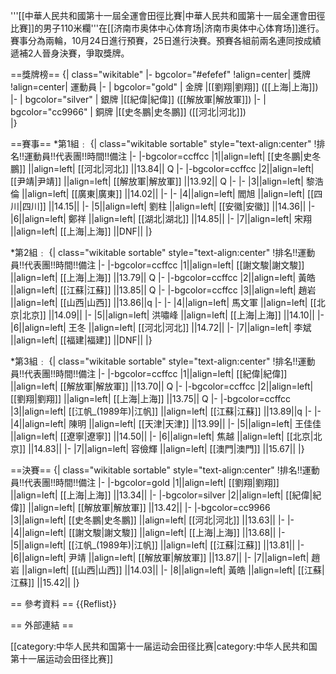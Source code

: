 '''[[中華人民共和國第十一屆全運會田徑比賽|中華人民共和國第十一屆全運會田徑比賽]]的男子110米欄'''在[[济南市奥体中心体育场|济南市奥体中心体育场]]進行。賽事分為兩輪，10月24日進行預賽，25日進行決賽。預賽各組前兩名連同按成績遞補2人晉身決賽，爭取獎牌。

==獎牌榜==
{| class="wikitable"
|- bgcolor="#efefef"
!align=center| 獎牌
!align=center| 運動員
|-
| bgcolor="gold" | 金牌
|[[劉翔|劉翔]] ([[上海|上海]]) 
|-
| bgcolor="silver" | 銀牌
|[[紀偉|紀偉]] ([[解放軍|解放軍]]) 
|-
| bgcolor="cc9966" | 銅牌
|[[史冬鵬|史冬鵬]] ([[河北|河北]])  
|}

==賽事==
*第1組﹕
{| class="wikitable sortable" style="text-align:center"
!排名!!運動員!!代表團!!時間!!備注
|-
|-bgcolor=ccffcc
|1||align=left| [[史冬鵬|史冬鵬]] ||align=left| [[河北|河北]] ||13.84|| Q
|-
|-bgcolor=ccffcc
|2||align=left| [[尹靖|尹靖]] ||align=left| [[解放軍|解放軍]] ||13.92|| Q 
|-
|-
|3||align=left| 黎浩倫 ||align=left| [[廣東|廣東]] ||14.02|| 
|-
|-
|4||align=left| 閻旭 ||align=left| [[四川|四川]] ||14.15||
|-
|5||align=left| 劉柱 ||align=left| [[安徽|安徽]] ||14.36||
|-
|6||align=left| 鄭祥 ||align=left| [[湖北|湖北]] ||14.85||
|-
|7||align=left| 宋翔 ||align=left| [[上海|上海]] ||DNF||
|}

*第2組﹕
{| class="wikitable sortable" style="text-align:center"
!排名!!運動員!!代表團!!時間!!備注
|-
|-bgcolor=ccffcc
|1||align=left| [[謝文駿|謝文駿]] ||align=left| [[上海|上海]] ||13.79|| Q
|-
|-bgcolor=ccffcc
|2||align=left| 黃皓 ||align=left| [[江蘇|江蘇]] ||13.85|| Q 
|-
|-bgcolor=ccffcc
|3||align=left| 趙岩 ||align=left| [[山西|山西]] ||13.86||q 
|-
|-
|4||align=left| 馬文軍 ||align=left| [[北京|北京]] ||14.09||
|-
|5||align=left| 洪嘯峰 ||align=left| [[上海|上海]] ||14.10||
|-
|6||align=left| 王冬 ||align=left| [[河北|河北]] ||14.72||
|-
|7||align=left| 李斌 ||align=left| [[福建|福建]] ||DNF||
|}

*第3組﹕
{| class="wikitable sortable" style="text-align:center"
!排名!!運動員!!代表團!!時間!!備注
|-
|-bgcolor=ccffcc
|1||align=left| [[紀偉|紀偉]] ||align=left| [[解放軍|解放軍]] ||13.70|| Q
|-
|-bgcolor=ccffcc
|2||align=left| [[劉翔|劉翔]] ||align=left| [[上海|上海]] ||13.75|| Q 
|-
|-bgcolor=ccffcc
|3||align=left| [[江帆_(1989年)|江帆]] ||align=left| [[江蘇|江蘇]] ||13.89||q 
|-
|-
|4||align=left| 陳明 ||align=left| [[天津|天津]] ||13.99||
|-
|5||align=left| 王佳佳 ||align=left| [[遼寧|遼寧]] ||14.50||
|-
|6||align=left| 焦越 ||align=left| [[北京|北京]] ||14.83||
|-
|7||align=left| 容儉輝 ||align=left| [[澳門|澳門]] ||15.67||
|}

==決賽==
{| class="wikitable sortable" style="text-align:center"
!排名!!運動員!!代表團!!時間!!備注
|-
|-bgcolor=gold
|1||align=left| [[劉翔|劉翔]] ||align=left| [[上海|上海]] ||13.34|| 
|-
|-bgcolor=silver
|2||align=left| [[紀偉|紀偉]] ||align=left| [[解放軍|解放軍]] ||13.42||
|-
|-bgcolor=cc9966
|3||align=left| [[史冬鵬|史冬鵬]] ||align=left| [[河北|河北]] ||13.63||
|-
|-
|4||align=left| [[謝文駿|謝文駿]] ||align=left| [[上海|上海]] ||13.68||
|-
|5||align=left| [[江帆_(1989年)|江帆]] ||align=left| [[江蘇|江蘇]] ||13.81||
|-
|6||align=left| 尹靖 ||align=left| [[解放軍|解放軍]] ||13.87||
|-
|7||align=left| 趙岩 ||align=left| [[山西|山西]] ||14.03||
|-
|8||align=left| 黃皓 ||align=left| [[江蘇|江蘇]] ||15.42||
|}

== 參考資料 ==
{{Reflist}}

== 外部連結 ==

[[category:中华人民共和国第十一届运动会田径比赛|category:中华人民共和国第十一届运动会田径比赛]]